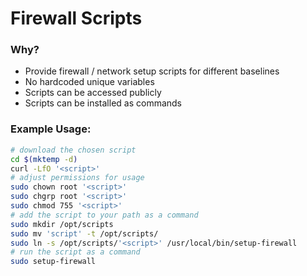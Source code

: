 # Firewall Scripts

### Why?

* Provide firewall / network setup scripts for different baselines
* No hardcoded unique variables
* Scripts can be accessed publicly
* Scripts can be installed as commands

### Example Usage:
```bash
# download the chosen script
cd $(mktemp -d)
curl -LfO '<script>'
# adjust permissions for usage
sudo chown root '<script>'
sudo chgrp root '<script>'
sudo chmod 755 '<script>'
# add the script to your path as a command
sudo mkdir /opt/scripts
sudo mv 'script' -t /opt/scripts/
sudo ln -s /opt/scripts/'<script>' /usr/local/bin/setup-firewall
# run the script as a command
sudo setup-firewall
